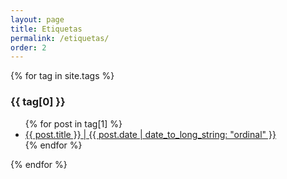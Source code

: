 ```yaml
---
layout: page
title: Etiquetas
permalink: /etiquetas/
order: 2
---
```


{% for tag in site.tags %}
  <h3>{{ tag[0] }}</h3>
  <ul>
    {% for post in tag[1] %}
      <li><a href="{{ post.url }}">{{ post.title }} | {{ post.date | date_to_long_string: "ordinal" }}</a></li>
    {% endfor %}
  </ul>
{% endfor %}
